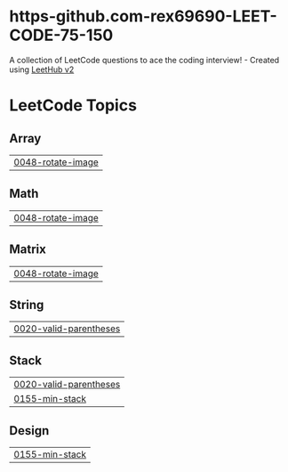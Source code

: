 # https-github.com-rex69690-LEET-CODE-75-150
A collection of LeetCode questions to ace the coding interview! - Created using [LeetHub v2](https://github.com/arunbhardwaj/LeetHub-2.0)

<!---LeetCode Topics Start-->
# LeetCode Topics
## Array
|  |
| ------- |
| [0048-rotate-image](https://github.com/rex69690/https-github.com-rex69690-LEET-CODE-75-150/tree/master/0048-rotate-image) |
## Math
|  |
| ------- |
| [0048-rotate-image](https://github.com/rex69690/https-github.com-rex69690-LEET-CODE-75-150/tree/master/0048-rotate-image) |
## Matrix
|  |
| ------- |
| [0048-rotate-image](https://github.com/rex69690/https-github.com-rex69690-LEET-CODE-75-150/tree/master/0048-rotate-image) |
## String
|  |
| ------- |
| [0020-valid-parentheses](https://github.com/rex69690/https-github.com-rex69690-LEET-CODE-75-150/tree/master/0020-valid-parentheses) |
## Stack
|  |
| ------- |
| [0020-valid-parentheses](https://github.com/rex69690/https-github.com-rex69690-LEET-CODE-75-150/tree/master/0020-valid-parentheses) |
| [0155-min-stack](https://github.com/rex69690/https-github.com-rex69690-LEET-CODE-75-150/tree/master/0155-min-stack) |
## Design
|  |
| ------- |
| [0155-min-stack](https://github.com/rex69690/https-github.com-rex69690-LEET-CODE-75-150/tree/master/0155-min-stack) |
<!---LeetCode Topics End-->